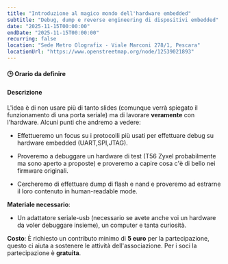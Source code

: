 ```yaml
---
title: "Introduzione al magico mondo dell'hardware embedded"
subtitle: "Debug, dump e reverse engineering di dispositivi embedded"
date: "2025-11-15T00:00:00"
endDate: "2025-11-15T00:00:00"
recurring: false
location: "Sede Metro Olografix - Viale Marconi 278/1, Pescara"
locationUrl: "https://www.openstreetmap.org/node/12539021893"
---
```


#### **🕒 Orario da definire**

#### **Descrizione**  
L'idea è di non usare più di tanto slides (comunque verrà spiegato il funzionamento di una porta seriale) ma di lavorare **veramente** con l'hardware.
Alcuni punti che andremo a vedere:

 - Effettueremo un focus su i protocolli più usati per effettuare debug su hardware embedded (UART,SPI,JTAG).

 - Proveremo a debuggare un hardware di test (T56 Zyxel probabilmente ma sono aperto a proposte) e proveremo a capire cosa c'è di bello nei firmware originali.

 - Cercheremo di effettuare dump di flash e nand e proveremo ad estrarne il loro contenuto in human-readable mode.


**Materiale necessario**:
 - Un adattatore seriale-usb (necessario se avete anche voi un hardware da voler debuggare insieme), un computer e tanta curiosità.

**Costo**: È richiesto un contributo minimo di **5 euro** per la partecipazione, questo ci aiuta a sostenere le attività dell'associazione. Per i soci la partecipazione è **gratuita**.